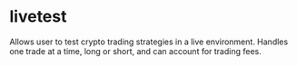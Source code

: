 # livetest
Allows user to test crypto trading strategies in a live environment. Handles one trade at a time, long or short, and can account for trading fees. 
